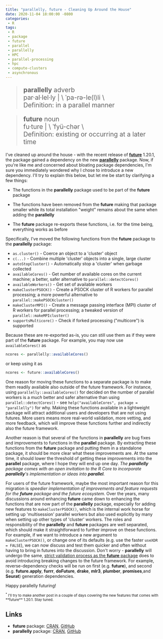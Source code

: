 ```yaml
---
title: "parallelly, future - Cleaning Up Around the House"
date: 2020-11-04 18:00:00 -0800
categories:
 - R
tags:
 - R
 - package
 - future
 - parallel
 - parallelly
 - HPC
 - parallel-processing
 - hpc
 - compute-clusters
 - asynchronous
---
```



<blockquote cite="https://www.merriam-webster.com/dictionary/parallelly" style="font-size: 150%">
<strong>parallelly</strong> adverb<br>
par·​al·​lel·​ly | \  ˈpa-rə-le(l)li \ <br> 
Definition: in a parallel manner
</blockquote>

<blockquote cite="https://www.merriam-webster.com/dictionary/future" style="font-size: 150%">
<strong>future</strong> noun<br>
fu·​ture | \ ˈfyü-chər \ <br> 
Definition: existing or occurring at a later time
</blockquote>


I've cleaned up around the house - with the recent release of **[future]** 1.20.1, the package gained a dependency on the new **[parallelly]** package.  Now, if you're like me and concerned about bloating package dependencies, I'm sure you immediately wondered why I chose to introduce a new dependency.  I'll try to explain this below, but let me be start by clarifying a few things:

* The functions in the **parallelly** package used to be part of the **future** package

* The functions have been removed from the **future** making that package smaller while its total installation "weight" remains about the same when adding the **parallelly**

* The **future** package re-exports these functions, i.e. for the time being, everything works as before


Specifically, I’ve moved the following functions from the **future** package to the **parallelly** package:

* `as.cluster()` - Coerce an object to a 'cluster' object
* `c(...)` - Combine multiple 'cluster' objects into a single, large cluster
* `autoStopCluster()` - Automatically stop a 'cluster' when garbage collected
* `availableCores()` - Get number of available cores on the current machine; a better, safer alternative to `parallel::detectCores()`
* `availableWorkers()` - Get set of available workers
* `makeClusterPSOCK()` - Create a PSOCK cluster of R workers for parallel processing; a more powerful alternative to `parallel::makePSOCKcluster()`
* `makeClusterMPI()` - Create a message passing interface (MPI) cluster of R workers for parallel processing; a tweaked version of `parallel::makeMPIcluster()`
* `supportsMulticore()` - Check if forked processing ("multicore") is supported


Because these are re-exported as-is, you can still use them as if they were part of the **future** package.  For example, you may now use `availableCores()` as

```r
ncores <- parallelly::availableCores()
```

or keep using it as

```r
ncores <- future::availableCores()
```



One reason for moving these functions to a separate package is to make them readily available also outside of the future framework.  For instance, using `parallelly::availableCores()` for decided on the number of parallel workers is a _much_ better and safer alternative than using `parallel::detectCores()` - see `help("availableCores", package = "parallelly")` for why.  Making these functions available in a lightweight package will attract additional users and developers that are not using futures.  More users means more real-world validation, more vetting, and more feedback, which will improve these functions further and indirectly also the future framework.

Another reason is that several of the functions in **parallelly** are bug fixes and improvements to functions in the **parallel** package.  By extracting these functions from the **future** package and putting them in a standalone package, it should be more clear what these improvements are.  At the same time, it should lower the threshold of getting these improvements into the **parallel** package, where I hope they will end up one day.  _The **parallelly** package comes with an open invitation to the R Core to incorporate **parallelly**'s implementation or ideas into **parallel**._

For users of the future framework, maybe the most important reason for this migration is _speedier implementation of improvements and feature requests for the **future** package and the future ecosystem_.  Over the years, many discussions around enhancing **future** came down to enhancing the functions that are now part of the **parallelly** package, especially for adding new features to `makeClusterPSOCK()`, which is the internal work horse for setting up 'multisession' parallel workers but also used explicitly by many when setting up other types of 'cluster' workers.
The roles and responsibility of the **parallelly** and **future** packages are well separated, which should make it straightforward to further improve on these functions.  For example, if we want to introduce a new argument to `makeClusterPSOCK()`, or change one of its defaults (e.g. use the faster `useXDR = FALSE`), we can now discuss and test them quicker and often without having to bring in futures into the discussion.  Don't worry - **parallelly** will undergo the same, [strict validation process as the **future** package](/2020/11/04/trust-the-future/) does to avoid introducing breaking changes to the future framework.  For example, reverse-dependency checks will be run on first (e.g. **future**), and second (e.g. **future.apply**, **furrr**, **doFuture**, **drake**, **mlr3**, **plumber**, **promises**,and  **Seurat**) generation dependencies.


Happy parallelly futuring!


<small>
<sup>*</sup> I'll try to make another post in a couple of days covering the new features that comes with **future** 1.20.1. Stay tuned.
</small>


## Links

* **future** package: [CRAN](https://cran.r-project.org/package=future), [GitHub](https://github.com/HenrikBengtsson/future)
* **parallelly** package: [CRAN](https://cran.r-project.org/package=parallelly), [GitHub](https://github.com/HenrikBengtsson/parallelly)


[future]: https://cran.r-project.org/package=future
[parallelly]: https://cran.r-project.org/package=parallelly
[Merriam-Webster]: https://www.merriam-webster.com/dictionary/parallelly

[Twitter]: https://twitter.com/henrikbengtsson

